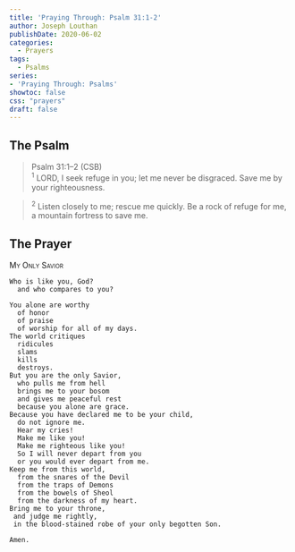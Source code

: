 ```yaml
---
title: 'Praying Through: Psalm 31:1-2'
author: Joseph Louthan
publishDate: 2020-06-02
categories:
  - Prayers
tags:
  - Psalms
series:
- 'Praying Through: Psalms'
showtoc: false
css: "prayers"
draft: false
---
```

## The Psalm

>Psalm 31:1–2 (CSB)  
><sup>1</sup> LORD, I seek refuge in you; let me never be disgraced. Save me by your righteousness. 

><sup>2</sup> Listen closely to me; rescue me quickly. Be a rock of refuge for me, a mountain fortress to save me.

## The Prayer

<div style="font-variant: small-caps;">My Only Savior</div>

```text
Who is like you, God?
  and who compares to you?

You alone are worthy
  of honor
  of praise
  of worship for all of my days.
The world critiques
  ridicules
  slams
  kills
  destroys.
But you are the only Savior,
  who pulls me from hell
  brings me to your bosom
  and gives me peaceful rest
  because you alone are grace.
Because you have declared me to be your child,
  do not ignore me.
  Hear my cries!
  Make me like you!
  Make me righteous like you!
  So I will never depart from you
  or you would ever depart from me.
Keep me from this world,
  from the snares of the Devil
  from the traps of Demons
  from the bowels of Sheol
  from the darkness of my heart.
Bring me to your throne,
 and judge me rightly,
 in the blood-stained robe of your only begotten Son.

Amen.


```
